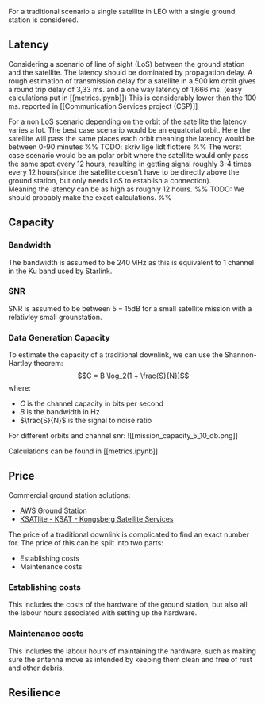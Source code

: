For a traditional scenario a single satellite in LEO with a single ground station is considered. 
## Latency
Considering a scenario of line of sight (LoS) between the ground station and the satellite. The latency should be dominated by propagation delay. 
A rough estimation of transmission delay for a satellite in a 500 km orbit gives a round trip delay of 3,33 ms. and a one way latency of 1,666 ms. (easy calculations put in [[metrics.ipynb]])
This is considerably lower than the 100 ms.  reported in [[Communication Services project (CSP)]]

For a non LoS scenario depending on the orbit of the satellite the latency varies a lot. 
The best case scenario would be an equatorial orbit. Here the satellite will pass the same places each orbit meaning the latency would be between 0-90 minutes %% TODO: skriv lige lidt flottere %%
The worst case scenario would be an polar orbit where the satellite would only pass the same spot every 12 hours, resulting in getting signal roughly 3-4 times every 12 hours(since the satellite doesn't have to be directly above the ground station, but only needs LoS to establish a connection).  
Meaning the latency can be as high as roughly 12 hours. %% TODO: We should probably make the exact calculations. %%

## Capacity 

### Bandwidth 
The bandwidth is assumed to be $240\,\mathrm{MHz}$ as this is equivalent to 1 channel in the Ku band used by Starlink. 

### SNR 
SNR is assumed to be between $5 - 15 \mathrm{dB}$ for a small satellite mission with a relativley small grounstation. 

### Data Generation Capacity
To estimate the capacity of a traditional downlink, we can use the Shannon-Hartley theorem:
$$C = B \log_2(1 + \frac{S}{N})$$
where:
- $C$ is the channel capacity in bits per second
- $B$ is the bandwidth in Hz
- $\frac{S}{N}$ is the signal to noise ratio

For different orbits and channel snr:
![[mission_capacity_5_10_db.png]]

Calculations can be found in [[metrics.ipynb]]


  
## Price 
Commercial ground station solutions:
- [AWS Ground Station](https://aws.amazon.com/ground-station/)
- [KSATlite - KSAT - Kongsberg Satellite Services](https://www.ksat.no/ground-network-services/ksatlite/)

The price of a traditional downlink is complicated to find an exact number for.
The price of this can be split into two parts: 
- Establishing costs 
- Maintenance costs

### Establishing costs
This includes the costs of the hardware of the ground station, but also all the labour hours associated with setting up the hardware. 


### Maintenance costs
This includes the labour hours of maintaining the hardware, such as making sure the antenna move as intended by keeping them clean and free of rust and other debris. 

## Resilience 

